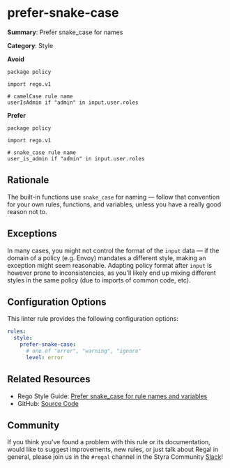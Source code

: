 # prefer-snake-case

**Summary**: Prefer snake_case for names

**Category**: Style

**Avoid**
```rego
package policy

import rego.v1

# camelCase rule name
userIsAdmin if "admin" in input.user.roles
```

**Prefer**
```rego
package policy

import rego.v1

# snake_case rule name
user_is_admin if "admin" in input.user.roles
```

## Rationale

The built-in functions use `snake_case` for naming — follow that convention for your own rules, functions, and
variables, unless you have a really good reason not to.

## Exceptions

In many cases, you might not control the format of the `input` data — if the domain of a policy (e.g. Envoy)
mandates a different style, making an exception might seem reasonable. Adapting policy format after `input` is however
prone to inconsistencies, as you'll likely end up mixing different styles in the same policy (due to imports of common
code, etc).

## Configuration Options

This linter rule provides the following configuration options:

```yaml
rules:
  style:
    prefer-snake-case:
      # one of "error", "warning", "ignore"
      level: error
```

## Related Resources

- Rego Style Guide: [Prefer snake_case for rule names and variables](https://github.com/StyraInc/rego-style-guide#prefer-snake_case-for-rule-names-and-variables)
- GitHub: [Source Code](https://github.com/StyraInc/regal/blob/main/bundle/regal/rules/style/prefer-snake-case/prefer_snake_case.rego)

## Community

If you think you've found a problem with this rule or its documentation, would like to suggest improvements, new rules,
or just talk about Regal in general, please join us in the `#regal` channel in the Styra Community
[Slack](https://communityinviter.com/apps/styracommunity/signup)!
